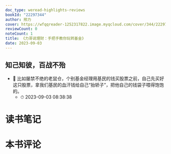 ```yaml
---
doc_type: weread-highlights-reviews
bookId: "22297344"
author: 邢力
cover: https://wfqqreader-1252317822.image.myqcloud.com/cover/344/22297344/t7_22297344.jpg
reviewCount: 0
noteCount: 1
title: 《力哥说理财：手把手教你玩转基金》
date: 2023-09-03
---
```



## 知己知彼，百战不殆


- 📌 比如屡禁不绝的老鼠仓，个别基金经理用基民的钱买股票之前，自己先买好这只股票，拿我们基民的血汗钱给自己“抬轿子”，把他自己的钱袋子喂得饱饱的。 
    - ⏱ 2023-09-03 08:38:38 

# 读书笔记


# 本书评论
